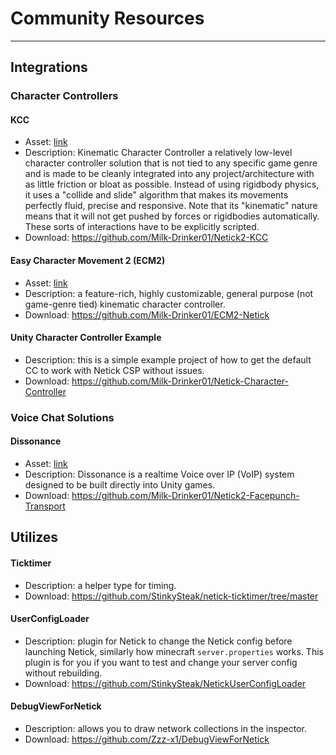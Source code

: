 # Community Resources 

---

## Integrations

### Character Controllers

#### KCC
* Asset: [link](https://assetstore.unity.com/packages/tools/physics/kinematic-character-controller-99131?srsltid=AfmBOoqVsbipgX5cpeoRofI5wkdfl_FjJrFrdtKSgOpBXI_sb8CQ6LGh)
* Description: Kinematic Character Controller a relatively low-level character controller solution that is not tied to any specific game genre and is made to be cleanly integrated into any project/architecture with as little friction or bloat as possible. Instead of using rigidbody physics, it uses a "collide and slide" algorithm that makes its movements perfectly fluid, precise and responsive. Note that its "kinematic" nature means that it will not get pushed by forces or rigidbodies automatically. These sorts of interactions have to be explicitly scripted.
* Download: https://github.com/Milk-Drinker01/Netick2-KCC

#### Easy Character Movement 2 (ECM2)
* Asset: [link](https://assetstore.unity.com/packages/tools/physics/easy-character-movement-2-193614)
* Description: a feature-rich, highly customizable, general purpose (not game-genre tied) kinematic character controller.
* Download: https://github.com/Milk-Drinker01/ECM2-Netick

#### Unity Character Controller Example
* Description: this is a simple example project of how to get the default CC to work with Netick CSP without issues.
* Download: https://github.com/Milk-Drinker01/Netick-Character-Controller

### Voice Chat Solutions

#### Dissonance
* Asset: [link](https://assetstore.unity.com/packages/tools/audio/dissonance-voice-chat-70078#description)
* Description: Dissonance is a realtime Voice over IP (VoIP) system designed to be built directly into Unity games.
* Download: https://github.com/Milk-Drinker01/Netick2-Facepunch-Transport

## Utilizes

#### Ticktimer
* Description: a helper type for timing.
* Download: https://github.com/StinkySteak/netick-ticktimer/tree/master

#### UserConfigLoader
* Description: plugin for Netick to change the Netick config before launching Netick, similarly how minecraft `server.properties` works. This plugin is for you if you want to test and change your server config without rebuilding.
* Download: https://github.com/StinkySteak/NetickUserConfigLoader

#### DebugViewForNetick
* Description: allows you to draw network collections in the inspector.
* Download: https://github.com/Zzz-x1/DebugViewForNetick


